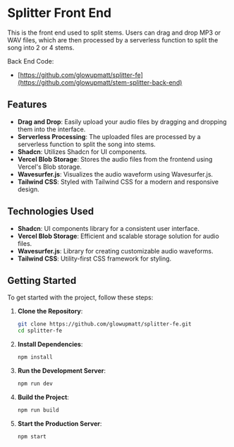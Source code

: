 # Splitter Front End

This is the front end used to split stems. Users can drag and drop MP3 or WAV files, which are then processed by a serverless function to split the song into 2 or 4 stems.

Back End Code:
 - [https://github.com/glowupmatt/splitter-fe](https://github.com/glowupmatt/stem-splitter-back-end)

## Features

- **Drag and Drop**: Easily upload your audio files by dragging and dropping them into the interface.
- **Serverless Processing**: The uploaded files are processed by a serverless function to split the song into stems.
- **Shadcn**: Utilizes Shadcn for UI components.
- **Vercel Blob Storage**: Stores the audio files from the frontend using Vercel's Blob storage.
- **Wavesurfer.js**: Visualizes the audio waveform using Wavesurfer.js.
- **Tailwind CSS**: Styled with Tailwind CSS for a modern and responsive design.

## Technologies Used

- **Shadcn**: UI components library for a consistent user interface.
- **Vercel Blob Storage**: Efficient and scalable storage solution for audio files.
- **Wavesurfer.js**: Library for creating customizable audio waveforms.
- **Tailwind CSS**: Utility-first CSS framework for styling.

## Getting Started

To get started with the project, follow these steps:

1. **Clone the Repository**:
    ```sh
    git clone https://github.com/glowupmatt/splitter-fe.git
    cd splitter-fe
    ```

2. **Install Dependencies**:
    ```sh
    npm install
    ```

3. **Run the Development Server**:
    ```sh
    npm run dev
    ```

4. **Build the Project**:
    ```sh
    npm run build
    ```

5. **Start the Production Server**:
    ```sh
    npm start
    ```

